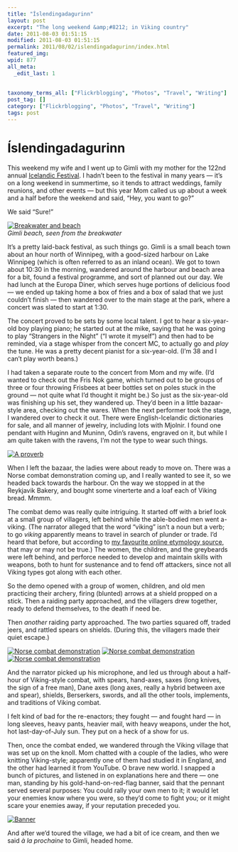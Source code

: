 ```yaml
---
title: "Íslendingadagurinn"
layout: post
excerpt: "The long weekend &amp;#8212; in Viking country"
date: 2011-08-03 01:51:15
modified: 2011-08-03 01:51:15
permalink: 2011/08/02/islendingadagurinn/index.html
featured_img: 
wpid: 877
all_meta: 
  _edit_last: 1
  
  
taxonomy_terms_all: ["Flickrblogging", "Photos", "Travel", "Writing"]
post_tag: []
category: ["Flickrblogging", "Photos", "Travel", "Writing"]
tags: post
---
```


# Íslendingadagurinn

This weekend my wife and I went up to Gimli with my mother for the 122nd annual [Icelandic Festival](http://www.icelandicfestival.com/). I hadn’t been to the festival in many years — it’s on a long weekend in summertime, so it tends to attract weddings, family reunions, and other events — but this year Mom called us up about a week and a half before the weekend and said, “Hey, you want to go?”

We said “Sure!”

  
[![Breakwater and beach](http://farm7.static.flickr.com/6132/6006275963_3f04a9725f_z.jpg)](http://www.flickr.com/photos/pj/6006275963/ "Breakwater and beach by Patrick Johanneson, on Flickr")  
*Gimli beach, seen from the breakwater*

It’s a pretty laid-back festival, as such things go. Gimli is a small beach town about an hour north of Winnipeg, with a good-sized harbour on Lake Winnipeg (which is often referred to as an inland ocean). We got to town about 10:30 in the morning, wandered around the harbour and beach area for a bit, found a festival programme, and sort of planned out our day. We had lunch at the Europa Diner, which serves huge portions of delicious food — we ended up taking home a box of fries and a box of salad that we just couldn’t finish — then wandered over to the main stage at the park, where a concert was slated to start at 1:30.

The concert proved to be sets by some local talent. I got to hear a six-year-old boy playing piano; he started out at the mike, saying that he was going to play “Strangers in the Night” (“I wrote it myself”) and then had to be reminded, via a stage whisper from the concert MC, to actually go and *play* the tune. He was a pretty decent pianist for a six-year-old. (I’m 38 and I can’t play worth beans.)

I had taken a separate route to the concert from Mom and my wife. (I’d wanted to check out the Fris Nok game, which turned out to be groups of three or four throwing Frisbees at beer bottles set on poles stuck in the ground — not quite what I’d thought it might be.) So just as the six-year-old was finishing up his set, they wandered up. They’d been in a little bazaar-style area, checking out the wares. When the next performer took the stage, I wandered over to check it out. There were English-Icelandic dictionaries for sale, and all manner of jewelry, including lots with Mjolnir. I found one pendant with Huginn and Muninn, Odin’s ravens, engraved on it, but while I am quite taken with the ravens, I’m not the type to wear such things.

[![A proverb](http://farm7.static.flickr.com/6013/6006276167_d38d9b97d0_z.jpg)](http://www.flickr.com/photos/pj/6006276167/ "A proverb by Patrick Johanneson, on Flickr")

When I left the bazaar, the ladies were about ready to move on. There was a Norse combat demonstration coming up, and I really wanted to see it, so we headed back towards the harbour. On the way we stopped in at the Reykjavik Bakery, and bought some vinerterte and a loaf each of Viking bread. Mmmm.

The combat demo was really quite intriguing. It started off with a brief look at a small group of villagers, left behind while the able-bodied men went a-viking. (The narrator alleged that the word “viking” isn’t a noun but a verb; to go *viking* apparently means to travel in search of plunder or trade. I’d heard that before, but according to [my favourite online etymology source](http://etymonline.com/), that may or may not be true.) The women, the children, and the greybeards were left behind, and perforce needed to develop and maintain skills with weapons, both to hunt for sustenance and to fend off attackers, since not all Viking types got along with each other.

So the demo opened with a group of women, children, and old men practicing their archery, firing (blunted) arrows at a shield propped on a stick. Then a raiding party approached, and the villagers drew together, ready to defend themselves, to the death if need be.

Then *another* raiding party approached. The two parties squared off, traded jeers, and rattled spears on shields. (During this, the villagers made their quiet escape.)

[![Norse combat demonstration](http://farm7.static.flickr.com/6125/6006278479_f2ef444f66_t.jpg)](http://www.flickr.com/photos/pj/6006278479/ "Norse combat demonstration by Patrick Johanneson, on Flickr") [![Norse combat demonstration](http://farm7.static.flickr.com/6012/6006277217_be20d8ed78_t.jpg)](http://www.flickr.com/photos/pj/6006277217/ "Norse combat demonstration by Patrick Johanneson, on Flickr") [![Norse combat demonstration](http://farm7.static.flickr.com/6132/6006279561_291e23397e_t.jpg)](http://www.flickr.com/photos/pj/6006279561/ "Norse combat demonstration by Patrick Johanneson, on Flickr")

And the narrator picked up his microphone, and led us through about a half-hour of Viking-style combat, with spears, hand-axes, saxes (long knives, the sign of a free man), Dane axes (long axes, really a hybrid between axe and spear), shields, Berserkers, swords, and all the other tools, implements, and traditions of Viking combat.

I felt kind of bad for the re-enactors; they fought — and fought hard — in long sleeves, heavy pants, heavier mail, with heavy weapons, under the hot, hot last-day-of-July sun. They put on a heck of a show for us.

Then, once the combat ended, we wandered through the Viking village that was set up on the knoll. Mom chatted with a couple of the ladies, who were knitting Viking-style; apparently one of them had studied it in England, and the other had learned it from YouTube. O brave new world. I snapped a bunch of pictures, and listened in on explanations here and there — one man, standing by his gold-hand-on-red-flag banner, said that the pennant served several purposes: You could rally your own men to it; it would let your enemies know where you were, so they’d come to fight you; or it might scare your enemies away, if your reputation preceded you.

[![Banner](http://farm7.static.flickr.com/6145/6006825102_c9b0542fc2_z.jpg)](http://www.flickr.com/photos/pj/6006825102/ "Banner by Patrick Johanneson, on Flickr")

And after we’d toured the village, we had a bit of ice cream, and then we said *à la prochaine* to Gimli, headed home.